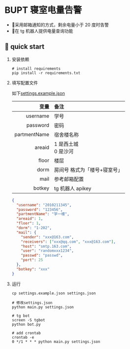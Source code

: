 # BUPT 寝室电量告警

- :dart:采用邮箱通知的方式，剩余电量小于 20 度时告警
- :dart:在 tg 机器人提供电量查询功能

## :rocket: quick start

1. 安装依赖

   ```shell
   # install requirements
   pip install -r requirements.txt
   ```

2. 填写配置文件

   如下[settings.example.json](settings.example.json)

   |         变量 | 备注                         |
   | -----------: | :--------------------------- |
   |     username | 学号                         |
   |     password | 密码                         |
   | partmentName | 宿舍楼名称                   |
   |       areaid | 1 是西土城<br>0 是沙河       |
   |        floor | 楼层                         |
   |         dorm | 房间号 格式为「楼号+寝室号」 |
   |         mail | 参考邮箱配置                 |
   |       botkey | tg 机器人 apikey             |

   ```json
   {
     "username": "2010211345",
     "password": "123456",
     "partmentName": "学一楼",
     "areaid": 1,
     "floor": 1,
     "dorm": "1-202",
     "mail": {
       "sender": "xxx@163.com",
       "receivers": ["xxx@qq.com", "xxx@163.com"],
       "host": "smtp.163.com",
       "user": "randomxxx1234",
       "passwd": "passwd",
       "port": 25
     },
     "botkey": "xxx"
   }
   ```

3. 运行

   ```shell
   cp settings.example.json settings.json

   # 修改settings.json
   python main.py settings.json

   # tg bot
   screen -S tgbot
   python bot.py

   # add crontab
   crontab -e
   0 */1 * * * python main.py settings.json
   ```
